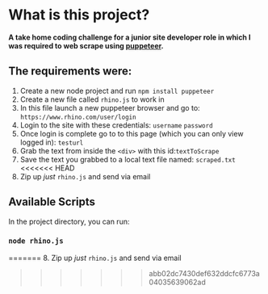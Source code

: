 # What is this project?

**A take home coding challenge for a junior site developer role in which I was required to web scrape using [puppeteer](https://pptr.dev/).**

## The requirements were:

1. Create a new node project and run `npm install puppeteer`
2. Create a new file called `rhino.js` to work in
3. In this file launch a new puppeteer browser and go to: `https://www.rhino.com/user/login`
4. Login to the site with these credentials: `username` `password`
5. Once login is complete go to to this page (which you can only view logged in): `testurl`
6. Grab the text from inside the `<div>` with this id:`textToScrape`
7. Save the text you grabbed to a local text file named: `scraped.txt`
<<<<<<< HEAD
8. Zip up *just* `rhino.js` and send via email

## Available Scripts

In the project directory, you can run:

### `node rhino.js`
=======
8. Zip up *just* `rhino.js` and send via email
>>>>>>> abb02dc7430def632ddcfc6773a04035639062ad
